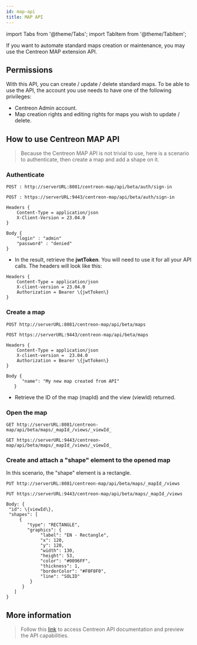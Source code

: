```yaml
---
id: map-api
title: MAP API
---
```


import Tabs from '@theme/Tabs';
import TabItem from '@theme/TabItem';

If you want to automate standard maps creation or maintenance, you may use the Centreon MAP extension API.

## Permissions

With this API, you can create / update / delete standard maps. To be able to use the API, the account you use needs to have one
of the following privileges:

- Centreon Admin account.
- Map creation rights and editing rights for maps you wish to update / delete.

## How to use Centreon MAP API

> Because the Centreon MAP API is not trivial to use, here is a scenario to authenticate, then create a map and add a shape on it.

### Authenticate

<Tabs groupId="sync">
<TabItem value="HTTP" label="HTTP">

```
POST : http://serverURL:8081/centreon-map/api/beta/auth/sign-in
```

</TabItem>

<TabItem value="HTTPS" label="HTTPS">

```
POST : https://serverURL:9443/centreon-map/api/beta/auth/sign-in
```

</TabItem>
</Tabs>

```
Headers {
    Content-Type = application/json
    X-Client-Version = 23.04.0
}

Body {
    "login" : "admin"
    "password" : "denied"
}
```

- In the result, retrieve the **jwtToken**. You will need to use it for all your API calls. The headers will look like this:

```
Headers {
    Content-Type = application/json
    X-client-version = 23.04.0
    Authorization = Bearer \{jwtToken\}
}
```

### Create a map

<Tabs groupId="sync">
<TabItem value="HTTP" label="HTTP">

```
POST http://serverURL:8081/centreon-map/api/beta/maps
```

</TabItem>

<TabItem value="HTTPS" label="HTTPS">

```
POST https://serverURL:9443/centreon-map/api/beta/maps
```

</TabItem>
</Tabs>

```
Headers {
    Content-Type = application/json
    X-client-version =  23.04.0
    Authorization = Bearer \{jwtToken\}
}

Body {
      "name": "My new map created from API"
   }
```

- Retrieve the ID of the map (mapId) and the view (viewId) returned.

### Open the map

<Tabs groupId="sync">
<TabItem value="HTTP" label="HTTP">

```
GET http://serverURL:8081/centreon-map/api/beta/maps/_mapId_/views/_viewId_
```

</TabItem>

<TabItem value="HTTPS" label="HTTPS">

```
GET https://serverURL:9443/centreon-map/api/beta/maps/_mapId_/views/_viewId_
```

</TabItem>
</Tabs>

### Create and attach a "shape" element to the opened map

In this scenario, the "shape" element is a rectangle.

<Tabs groupId="sync">
<TabItem value="HTTP" label="HTTP">

```
PUT http://serverURL:8081/centreon-map/api/beta/maps/_mapId_/views
```

</TabItem>

<TabItem value="HTTPS" label="HTTPS">

```
PUT https://serverURL:9443/centreon-map/api/beta/maps/_mapId_/views
```

</TabItem>
</Tabs>

```
Body: {
 "id": \{viewId\},
 "shapes": [
     {
        "type": "RECTANGLE",
        "graphics": {
             "label": "EN - Rectangle",
             "x": 120,
             "y": 120,
             "width": 130,
             "height": 53,
             "color": "#0096FF",
             "thickness": 1,
             "borderColor": "#F0F0F0",
             "line": "SOLID"
         }
      }
   ]
}
```

## More information

> Follow this [link](https://docs-api.centreon.com/api/centreon-map/) to access Centreon API documentation and preview the API capabilities.

